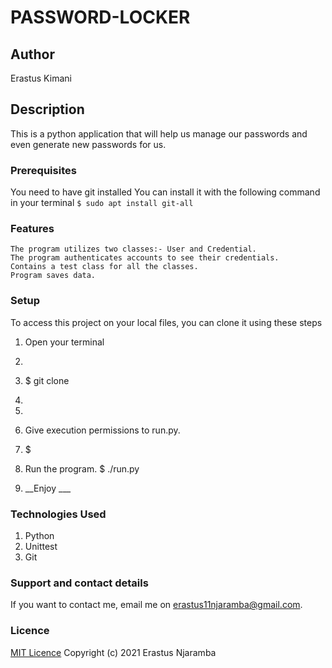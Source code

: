 # PASSWORD-LOCKER

## Author
Erastus Kimani
## Description
This is a python application that will help us manage our passwords and even generate new passwords for us.

### Prerequisites
You need to have git installed
You can install it with the following command in your terminal
`$ sudo apt install git-all`

### Features
    The program utilizes two classes:- User and Credential.
    The program authenticates accounts to see their credentials.
    Contains a test class for all the classes.
    Program saves data.

### Setup
To access this project on your local files, you can clone it using these steps
1. Open your terminal
1. 
1. $ git clone 
1. 
1. 

1. Give execution permissions to run.py.
1. $ 
1. Run the program.
$ ./run.py
1. __Enjoy ___

### Technologies Used
1. Python
1. Unittest
1. Git
### Support and contact details
If you want to contact me, email me on erastus11njaramba@gmail.com.
### Licence
[MIT Licence](Licence)
Copyright (c) 2021 Erastus Njaramba
